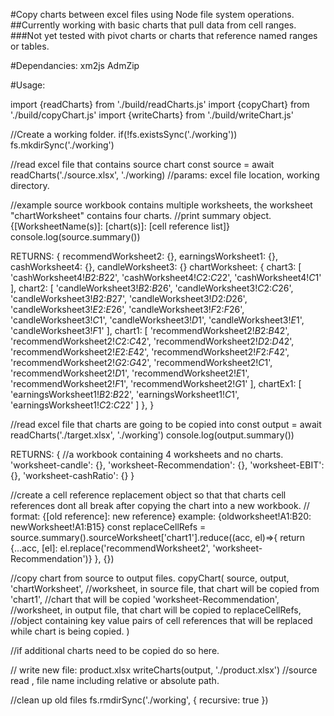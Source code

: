 #Copy charts between excel files using Node file system operations. 
##Currently working with basic charts that pull data from cell ranges. 
###Not yet tested with pivot charts or charts that reference named ranges or tables.

#Dependancies:
xm2js
AdmZip

#Usage: 

import {readCharts} from './build/readCharts.js'
import {copyChart} from './build/copyChart.js'
import {writeCharts} from './build/writeChart.js'

//Create a working folder.
if(!fs.existsSync('./working')) fs.mkdirSync('./working') 

//read excel file that contains source chart
const source = await readCharts('./source.xlsx', './working) //params: excel file location, working directory.

//example source workbook contains multiple worksheets, the worksheet "chartWorksheet" contains four charts.
//print summary object. {[WorksheetName(s)]: [chart(s)]: [cell reference list]}
console.log(source.summary())

RETURNS:
{
    recommendWorksheet2: {},
    earningsWorksheet1: {},
        cashWorksheet4: {},
    candleWorksheet3: {}
    chartWorksheet: {
        chart3: [
            'cashWorksheet4!$B$2:$B$22',
            'cashWorksheet4!$C$2:$C$22',
            'cashWorksheet4!$C$1'
        ],
        chart2: [
            'candleWorksheet3!$B$2:$B$26',
            'candleWorksheet3!$C$2:$C$26',
            'candleWorksheet3!$B$2:$B$27',
            'candleWorksheet3!$D$2:$D$26',
            'candleWorksheet3!$E$2:$E$26',
            'candleWorksheet3!$F$2:$F$26',
            'candleWorksheet3!$C$1',
            'candleWorksheet3!$D$1',
            'candleWorksheet3!$E$1',
            'candleWorksheet3!$F$1'
        ],
        chart1: [
            'recommendWorksheet2!$B$2:$B$42',
            'recommendWorksheet2!$C$2:$C$42',
            'recommendWorksheet2!$D$2:$D$42',
            'recommendWorksheet2!$E$2:$E$42',
            'recommendWorksheet2!$F$2:$F$42',
            'recommendWorksheet2!$G$2:$G$42',
            'recommendWorksheet2!$C$1',
            'recommendWorksheet2!$D$1',
            'recommendWorksheet2!$E$1',
            'recommendWorksheet2!$F$1',
            'recommendWorksheet2!$G$1'
        ],
        chartEx1: [
            'earningsWorksheet1!$B$2:$B$22',
            'earningsWorksheet1!$C$1',
            'earningsWorksheet1!$C$2:$C$22'
        ]
    },
}


//read excel file that charts are going to be copied into
const output = await readCharts('./target.xlsx', './working') 
console.log(output.summary())

RETURNS:
{                                   //a workbook containing 4 worksheets and no charts.
  'worksheet-candle': {},
  'worksheet-Recommendation': {},
  'worksheet-EBIT': {},
  'worksheet-cashRatio': {}
}


//create a cell reference replacement object so that that charts cell references dont all break after copying the chart into a new workbook.
// format: {[old reference]: new reference} example: {oldworksheet!A1:B20: newWorksheet!A1:B15}
const replaceCellRefs = source.summary().sourceWorksheet['chart1'].reduce((acc, el)=>{
    return {...acc, [el]: el.replace('recommendWorksheet2', 'worksheet-Recommendation')}
}, {})

//copy chart from source to output files.
copyChart(
    source,
    output,
    'chartWorksheet', //worksheet, in source file, that chart will be copied from
    'chart1', //chart that will be copied
    'worksheet-Recommendation', //worksheet, in output file, that chart will be copied to
    replaceCellRefs, //object containing key value pairs of cell references that will be replaced while chart is being copied.
)

//if additional charts need to be copied do so here.


// write new file: product.xlsx
writeCharts(output, './product.xlsx') //source read , file name including relative or absolute path.

//clean up old files
fs.rmdirSync('./working', { recursive: true })
